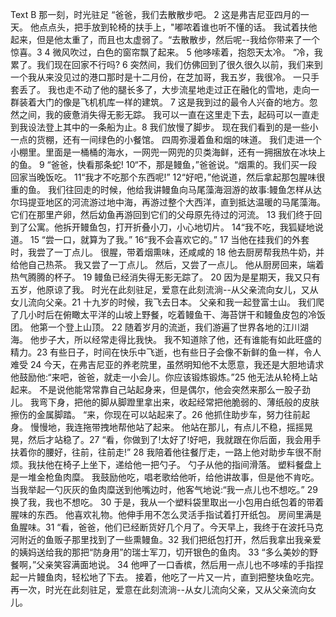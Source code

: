 Text B
那一刻，时光驻足
“爸爸，我们去散散步吧。
2 这是弗吉尼亚四月的一天。 他点点头，把手放到轮椅的扶手上，"嘟哝着谁也听不懂的话。 我试着扶他起来，但是他太重了，而且也太虚弱了。“去散散步，然后呢--我给你带来了一个惊喜。3
4 微风吹过，白色的窗帘飘了起来。
5 他哆嗦着，抱怨天太冷。 “冷，我累了。我们现在回家不行吗?
6 突然间，我们仿佛回到了很久很久以前，我们来到一个我从来没见过的港口那时是十二月份，在芝加哥，我五岁，我很冷。 一只手套丢了。 我也走不动了他的腿长多了，大步流星地走过正在融化的雪地，走向一群装着大门的像是飞机机库一样的建筑。
7 这是我到过的最令人兴奋的地方。忽然之间，我的疲惫消失得无影无踪。 我可以一直在这里走下去，起码可以一直走到我设法登上其中的一条船为止。8 我们放慢了脚步。 现在我们看到的是一些小一点的货棚，还有一间绿色的小餐馆。 四周弥漫着鱼和烟的味道。 我们走进一个小棚里。里面是一桶桶的海水，一网兜一网兜的贝类海鲜，还有一拥捆放在冰块上的鱼。
9 “爸爸，快看那条蛇!
10“不，那是鳗鱼，”爸爸说。“烟熏的。我们买一段回家当晚饭吃。
11“我才不吃那个东西呢!”
12“好吧，”他说道，然后拿起那包腥味很重的鱼。 我们往回走的时候，他给我讲鳗鱼向马尾藻海洄游的故事:鳗鱼怎样从达尔玛提亚地区的河流游过地中海，再游过整个大西洋，直到抵达温暖的马尾藻海。 它们在那里产卵，然后幼鱼再游回到它们的父母原先待过的河流。
13 我们终于回到了公寓。他拆开鳗鱼包，打开折叠小刀，小心地切片。
14“我不吃，我狐疑地说道。
15 “尝一口，就算为了我。”
16“我不会喜欢它的。”
17 当他在挂我们的外套时，我尝了一丁点儿。 很腥，带着烟熏味，还咸咸的 18 他去厨房帮我热牛奶，并给他自己热茶。 我又尝了一丁点儿。 然后，又尝了一点儿。 他从厨房回来，端着热气腾腾的杯子。
19 鳗鱼已经消失得无影无踪了。
20 因为是星期天，我又只有五岁，他原谅了我。 时光在此刻驻足，爱意在此刻流淌--从父亲流向女儿，又从女儿流向父亲。21 十九岁的时候，我飞去日本。 父亲和我一起登富士山。 我们爬了几小时后在俯瞰太平洋的山坡上野餐，吃着鳗鱼干、海苔饼干和鳗鱼皮包的冷饭团。 他第一个登上山顶。
22 随着岁月的流逝，我们游遍了世界各地的江川湖海。 他步子大，所以经常走得比我快。 我不知道除了他，还有谁能有如此旺盛的精力。23 有些日子，时间在快乐中飞逝，也有些日子会像不新鲜的鱼一样，令人难受
24 今天，在弗吉尼亚的养老院里，虽然明知他不太愿意，我还是大胆地请求他鼓励他:“来吧，爸爸，就走一小会儿。你应该锻炼锻炼。”25 他无法从轮椅上站起来。 不是说他能常常靠自己站起身来，但是偶尔，他会突然来那么一股子劲儿。 我弯下身，把他的脚从脚蹬里拿出来，收起经常把他脆弱的、薄纸般的皮肤擦伤的金属脚踏。 “来，你现在可以站起来了。26 他抓住助步车，努力往前起身。 慢慢地，我连拖带拽地帮他站了起来。 他站在那儿，有点儿不稳，摇摇晃晃，然后才站稳了。27 “看，你做到了!太好了!好吧，我就跟在你后面，我会用手扶着你的腰好，往前，往前走!”
28 我陪着他往餐厅走，一路上他对助步车很不耐烦。我扶他在椅子上坐下，递给他一把勺子。 勺子从他的指间滑落。 塑料餐盘上是一堆金枪鱼肉糜。 我鼓励他吃，唱老歌给他听，给他讲故事，但是他不肯吃。 当我举起一勺灰灰的鱼肉糜送到他嘴边时，他客气地说:“我一点儿也不想吃。”
29 换了我，我也不想吃。
30 于是，我从一个塑料袋里取出一小包用白纸包着的带着腥味的东西。 他喜欢礼物。他伸手用不怎么灵活手指试着打开纸包。 房间里满是鱼腥味。31 “看，爸爸，他们已经断货好几个月了。今天早上，我终于在波托马克河附近的鱼贩子那里找到了一些熏鳗鱼。32 我们把纸包打开，然后我拿出我亲爱的姨妈送给我的那把“防身用”的瑞士军刀，切开银色的鱼肉。
33 “多么美妙的野餐啊，”父亲笑容满面地说。
34 他呷了一口香槟，然后用一点儿也不哆嗦的手指捏起一片鳗鱼肉，轻松地了下去。 接着，他吃了一片又一片，直到把整块鱼吃完。 再一次，时光在此刻驻足，爱意在此刻流淌--从女儿流向父亲，又从父亲流向女儿。
